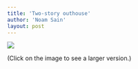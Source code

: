 ```yaml
---
title: 'Two-story outhouse'
author: 'Noam Sain'
layout: post
---
```


[![](http://2.bp.blogspot.com/_8aN4krk1nsk/Ss9L83iBouI/AAAAAAAAAQw/hm1BHuESn6Y/s400/outhouse.jpg)](http://2.bp.blogspot.com/_8aN4krk1nsk/Ss9L83iBouI/AAAAAAAAAQw/hm1BHuESn6Y/s1600-h/outhouse.jpg)

(Click on the image to see a larger version.)
